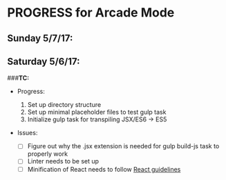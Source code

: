 # PROGRESS for Arcade Mode

## Sunday 5/7/17: 

## Saturday 5/6/17:
###**TC:**
  - Progress:
    1. Set up directory structure
    2. Set up minimal placeholder files to test gulp task
    3. Initialize gulp task for transpiling JSX/ES6 -> ES5

  - Issues:
    - [ ] Figure out why the .jsx extension is needed for gulp build-js task to properly work
    - [ ] Linter needs to be set up
    - [ ] Minification of React needs to follow [React guidelines](https://fb.me/react-minification)
